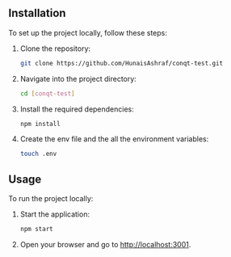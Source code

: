## Installation

To set up the project locally, follow these steps:

1. Clone the repository:
   ```bash
   git clone https://github.com/HunaisAshraf/conqt-test.git
   ```
2. Navigate into the project directory:
   ```bash
   cd [conqt-test]
   ```
3. Install the required dependencies:
   ```bash
   npm install
   ```
4. Create the env file and the all the environment variables:
   ```bash
   touch .env
   ```

## Usage

To run the project locally:

1. Start the application:
   ```bash
   npm start
   ```
2. Open your browser and go to [http://localhost:3001](http://localhost:3001).
